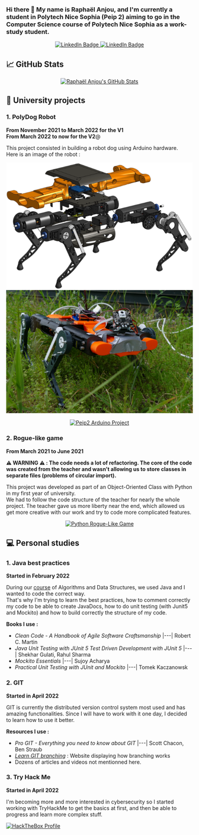 ### Hi there 👋 My name is Raphaël Anjou, and I'm currently a student in Polytech Nice Sophia (Peip 2) aiming to go in the Computer Science course of Polytech Nice Sophia as a work-study student.

<p align="center">
  <a href="https://www.linkedin.com/in/raphael-anjou/">
    <img src="https://img.shields.io/badge/LinkedIn-blue?logo=linkedin&logoColor=white" alt="LinkedIn Badge"/>
  </a>
  <a href="https://www.flickr.com/people/raphael-anjou/">
    <img src="https://img.shields.io/badge/Flickr-blue?logo=flickr&logoColor=white" alt="LinkedIn Badge"/>
  </a>
</p>

## :chart_with_upwards_trend: GitHub Stats

<p align="center">
    <a href="https://github.com/naxomi">
        <img src="https://github-readme-stats.vercel.app/api?username=naxomi&show_icons=true&theme=cobalt&count_private=true" alt="Raphaël Anjou's GitHub Stats"/>
    </a>
</p>

## :school: University projects

### 1. PolyDog Robot

**From November 2021 to March 2022 for the V1**  
**From March 2022 to now for the V2**@

This project consisted in building a robot dog using Arduino hardware.  
Here is an image of the robot :

![Polydog robot exploded view](images/robot-V1-exploded-view.png)
![Polydog robot](images/robot-V1-real.png)

<p align="center">
    <a href="https://github.com/naxomi/peip2-arduino-project">
        <img src="https://github-readme-stats.vercel.app/api/pin/?username=naxomi&repo=peip2-arduino-project&theme=cobalt" 
            alt="Peip2 Arduino Project"/>
    </a>
</p>

### 2. Rogue-like game

**From March 2021 to June 2021**

**⚠️️ ️WARNING ⚠️ : The code needs a lot of refactoring. The core of the code was created from the teacher and wasn't
allowing us to store classes in separate files (problems of circular import).** 

This project was developed as part of an Object-Oriented Class with Python in my first year of university.  
We had to follow the code structure of the teacher for nearly the whole project. The teacher gave us more liberty near
the end, which allowed us get more creative with our work and try to code more complicated features.

<p align="center">
    <a href="https://github.com/naxomi/peip1-python-rogue-like-game">
    <img
        src="https://github-readme-stats.vercel.app/api/pin/?username=naxomi&repo=peip1-python-rogue-like-game&theme=cobalt"
        alt="Python Rogue-Like Game"
    >
    </a>
</p>

## :computer: Personal studies

### 1. Java best practices

**Started in February 2022**

During our [course](https://github.com/naxomi/peip2-algorithmique-et-structure-donnees) of Algorithms and Data
Structures, we used Java and I wanted to code the correct way.  
That's why I'm trying to learn the best practices, how to comment correctly my code to be able to create JavaDocs, how
to do unit testing (with Junit5 and Mockito) and how to build correctly the structure of my code.

**Books I use :**

- _Clean Code - A Handbook of Agile Software Craftsmanship_ |---| Robert C. Martin
- _Java Unit Testing with JUnit 5 Test Driven Development with JUnit 5_ |---| Shekhar Gulati, Rahul Sharma
- _Mockito Essentials_ |---| Sujoy Acharya
- _Practical Unit Testing with JUnit and Mockito_ |---| Tomek Kaczanowsk

### 2. GIT

**Started in April 2022**

GIT is currently the distributed version control system most used and has amazing functionalities. Since I will have to
work with it one day, I decided to learn how to use it better.

**Resources I use :**

- _Pro GIT - Everything you need to know about GIT_ |---| Scott Chacon, Ben Straub
- _[Learn GIT branching](https://learngitbranching.js.org/)_ : Website displaying how branching works
- Dozens of articles and videos not mentionned here.

### 3. Try Hack Me

**Started in April 2022**

I'm becoming more and more interested in cybersecurity so I started working with TryHackMe to get the basics at first,
and then be able to progress and learn more complex stuff.

<a href="https://tryhackme.com/p/neoteristis" target="_blank">
  <img src="https://tryhackme-badges.s3.amazonaws.com/neoteristis.png" alt="HackTheBox Profile">
</a>

